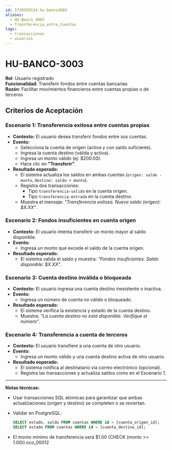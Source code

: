 ```yaml
---
id: 1738355524-hu-banco3003
aliases:
  - HU-Banco_3003
  - Transferencia_entre_Cuentas
tags:
  - transacciones
  - usuarios
---
```


# HU-BANCO-3003

**Rol**: Usuario registrado  
**Funcionalidad**: Transferir fondos entre cuentas bancarias  
**Razón**: Facilitar movimientos financieros entre cuentas propias o de terceros  

## **Criterios de Aceptación**  

### **Escenario 1: Transferencia exitosa entre cuentas propias**  

- **Contexto:** El usuario desea transferir fondos entre sus cuentas.  
- **Evento:**  
  - Selecciona la cuenta de origen (activa y con saldo suficiente).  
  - Ingresa la cuenta destino (válida y activa).  
  - Ingresa un monto válido (ej: $200.00).  
  - Hace clic en **"Transferir"**.  
- **Resultado esperado:**  
  - El sistema actualiza los saldos en ambas cuentas (`origen: saldo - monto`, `destino: saldo + monto`).  
  - Registra dos transacciones:  
    - Tipo `transferencia-salida` en la cuenta origen.  
    - Tipo `transferencia-entrada` en la cuenta destino.  
  - Muestra el mensaje: *"Transferencia exitosa. Nuevo saldo (origen): $X.XX"*.  

### **Escenario 2: Fondos insuficientes en cuenta origen**  

- **Contexto:** El usuario intenta transferir un monto mayor al saldo disponible.  
- **Evento:**  
  - Ingresa un monto que excede el saldo de la cuenta origen.  
- **Resultado esperado:**  
  - El sistema valida el saldo y muestra: *"Fondos insuficientes. Saldo disponible: $X.XX"*.  

### **Escenario 3: Cuenta destino inválida o bloqueada**  

- **Contexto:** El usuario ingresa una cuenta destino inexistente o inactiva.  
- **Evento:**  
  - Ingresa un número de cuenta no válido o bloqueado.  
- **Resultado esperado:**  
  - El sistema verifica la existencia y estado de la cuenta destino.  
  - Muestra: *"La cuenta destino no está disponible. Verifique el número"*.  

### **Escenario 4: Transferencia a cuenta de terceros**  

- **Contexto:** El usuario transfiere a una cuenta de otro usuario.  
- **Evento:**  
  - Ingresa un monto válido y una cuenta destino activa de otro usuario.  
- **Resultado esperado:**  
  - El sistema notifica al destinatario vía correo electrónico (opcional).  
  - Registra las transacciones y actualiza saldos como en el Escenario 1.  

---

**Notas técnicas:**  

- Usar transacciones SQL atómicas para garantizar que ambas actualizaciones (origen y destino) se completen o se reviertan.  
- Validar en PostgreSQL:  

  ```sql
  SELECT estado, saldo FROM cuentas WHERE id = [cuenta_origen_id];
  SELECT estado FROM cuentas WHERE id = [cuenta_destino_id];
  ```

- El monto mínimo de transferencia será $1.00 (CHECK (monto >= 1.00)).nco_00012
